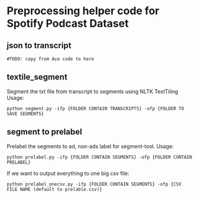 # Preprocessing helper code for Spotify Podcast Dataset

## json to transcript
```#TODO: copy from Ava code to here```

## textile_segment
Segment the txt file from transcript to segments using NLTK TextTiling
Usage:
```
python segment.py -ifp {FOLDER CONTAIN TRANSCRIPTS} -ofp {FOLDER TO SAVE SEGMENTS}
```

## segment to prelabel
Prelabel the segments to ad, non-ads label for segment-tool.
Usage:
```
python prelabel.py -ifp {FOLDER CONTAIN SEGMENTS} -ofp {FOLDER CONTAIN PRELABEL}
```
If we want to output everything to one big csv file:
```
python prelabel_onecsv.py -ifp {FOLDER CONTAIN SEGMENTS} -ofp {CSV FILE NAME (default to prelable.csv)}
```

